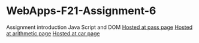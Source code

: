 # WebApps-F21-Assignment-6
Assignment introduction Java Script and DOM
 <a href= "https://44-563-webapps-f21.github.io/webapps-f21-assignment-6-Harimummadi/pass.html"> Hosted at pass page</a>
 <a href="https://44-563-webapps-f21.github.io/webapps-f21-assignment-6-Harimummadi/arithmetic.html">Hosted at arithmetic page</a>
 <a href="https://44-563-webapps-f21.github.io/webapps-f21-assignment-6-Harimummadi/car.html">Hosted at car page</a>
